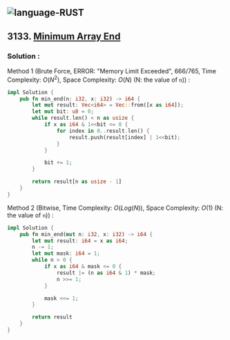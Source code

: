 ![language-RUST](https://img.shields.io/badge/RUST-8d4004?style=for-the-badge&logo=RUST)
---

## 3133. [Minimum Array End](https://leetcode.com/problems/minimum-array-end)

### Solution :

Method 1 (Brute Force, ERROR: "Memory Limit Exceeded", 666/765, Time Complexity: $O(N^2)$, Space Complexity: $O(N)$ (N: the value of `n`)) :
```rust
impl Solution {
    pub fn min_end(n: i32, x: i32) -> i64 {
        let mut result: Vec<i64> = Vec::from([x as i64]);
        let mut bit: u8 = 0;
        while result.len() < n as usize {
            if x as i64 & 1<<bit <= 0 {
                for index in 0..result.len() {
                    result.push(result[index] | 1<<bit);
                }
            }

            bit += 1;
        }

        return result[n as usize - 1]
    }
}
```

Method 2 (Bitwise, Time Complexity: $O(Log(N))$, Space Complexity: $O(1)$ (N: the value of `n`)) :
```rust
impl Solution {
    pub fn min_end(mut n: i32, x: i32) -> i64 {
        let mut result: i64 = x as i64;
        n -= 1;
        let mut mask: i64 = 1;
        while n > 0 {
            if x as i64 & mask <= 0 {
                result |= (n as i64 & 1) * mask;
                n >>= 1;
            }

            mask <<= 1;
        }

        return result
    }
}
```
